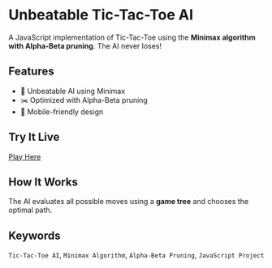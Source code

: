 # Unbeatable Tic-Tac-Toe AI

A JavaScript implementation of Tic-Tac-Toe using the **Minimax algorithm with Alpha-Beta pruning**. The AI never loses!

## Features
- 🤖 Unbeatable AI using Minimax
- ✂️ Optimized with Alpha-Beta pruning
- 📱 Mobile-friendly design

## Try It Live
[Play Here](https://your-username.github.io/tic-tac-toe-ai/)

## How It Works
The AI evaluates all possible moves using a **game tree** and chooses the optimal path.

## Keywords
`Tic-Tac-Toe AI`, `Minimax Algorithm`, `Alpha-Beta Pruning`, `JavaScript Project`